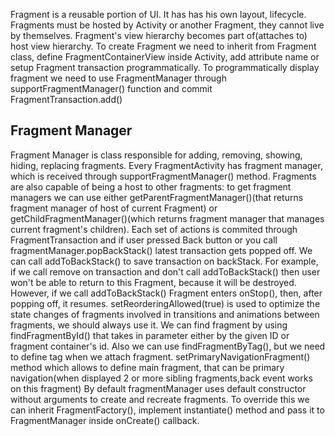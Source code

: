 Fragment is a reusable portion of UI. It has has his own layout, lifecycle. Fragments must be hosted by Activity or another Fragment, they cannot live by themselves. Fragment's view hierarchy becomes part of(attaches to) host view hierarchy. 
To create Fragment we need to inherit from Fragment class, define FragmentContainerView inside Activity, add attribute name or setup Fragment transaction programmatically. To programmatically display fragment we need to use FragmentManager through supportFragmentManager() function and commit FragmentTransaction.add()
## Fragment Manager
Fragment Manager is class responsible for adding, removing, showing, hiding, replacing fragments. Every FragmentActivity has fragment manager, which is received through supportFragmentManager() method. Fragments are also capable of being a host to other fragments: to get fragment managers we can use either getParentFragmentManager()(that returns fragment manager of host of current Fragment) or getChildFragmentManager()(which returns fragment manager that manages current fragment's children). 
Each set of actions is commited through FragmentTransaction and if user pressed Back button or you call fragmentManager.popBackStack() latest transaction gets popped off. We can call addToBackStack() to save transaction on backStack. For example, if we call remove on transaction and don't call addToBackStack() then user won't be able to return to this Fragment, because it will be destroyed. However, if we call addToBackStack() Fragment enters onStop(), then, after popping off, it resumes. 
setReorderingAllowed(true) is used to optimize the state changes of fragments involved in transitions and animations between fragments, we should always use it. We can find fragment by using findFragmentById() that takes in parameter either by the given ID or fragment container's id. Also we can use findFragmentByTag(), but we need to define tag when we attach fragment.
setPrimaryNavigationFragment() method which allows to define main fragment, that can be primary navigation(when displayed 2 or more sibling fragments,back event works on this fragment)
By default fragmentManager uses default constructor without arguments to create and recreate fragments. To override this we can inherit FragmentFactory(), implement instantiate() method and pass it to FragmentManager inside onCreate() callback.
